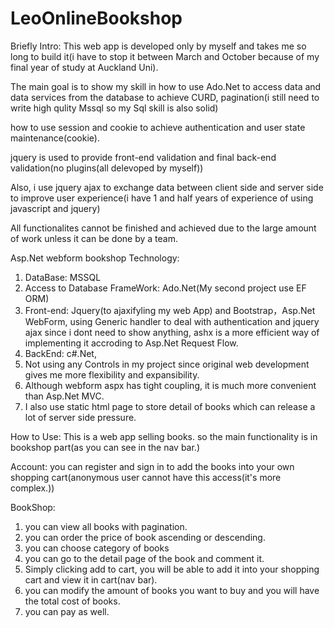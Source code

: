 # LeoOnlineBookshop
Briefly Intro:
This web app is developed only by myself and takes me so long to build it(i have to stop it between March and October because of my final year of study at Auckland Uni).

The main goal is to show my skill in how to use Ado.Net to access data and data services from the database to achieve CURD, pagination(i still need to write high qulity Mssql so my Sql skill is also solid)

how to use session and cookie to achieve authentication and user state maintenance(cookie).

jquery is used to provide front-end validation and final back-end validation(no plugins(all delevoped by myself))

Also, i use jquery ajax to exchange data between client side and server side to improve user experience(i have 1 and half years of experience of using javascript and jquery)

All functionalites cannot be finished and achieved due to the large amount of work unless it can be done by a team.

Asp.Net webform bookshop
Technology:
1. DataBase: MSSQL
2. Access to Database FrameWork: Ado.Net(My second project use EF ORM)
3. Front-end: Jquery(to ajaxifyling my web App) and Bootstrap，Asp.Net WebForm, using Generic handler to deal with authentication and jquery ajax since i dont need to show anything, ashx is a more efficient way of implementing it accroding to Asp.Net Request Flow.
4. BackEnd: c#.Net, 
5. Not using any Controls in my project since original web development gives me more flexibility and expansibility.
6. Although webform aspx has tight coupling, it is much more convenient than Asp.Net MVC.
7. I also use static html page to store detail of books which can release a lot of server side pressure.

How to Use:
This is a web app selling books. so the main functionality is in bookshop part(as you can see in the nav bar.)

Account: you can register and sign in to add the books into your own shopping cart(anonymous user cannot have this access(it's more complex.))

BookShop:
1. you can view all books with pagination.
2. you can order the price of book ascending or descending.
3. you can choose category of books
4. you can go to the detail page of the book and comment it.
5. Simply clicking add to cart, you will be able to add it into your shopping cart and view it in cart(nav bar).
6. you can modify the amount of books you want to buy and you will have the total cost of books.
7. you can pay as well.


